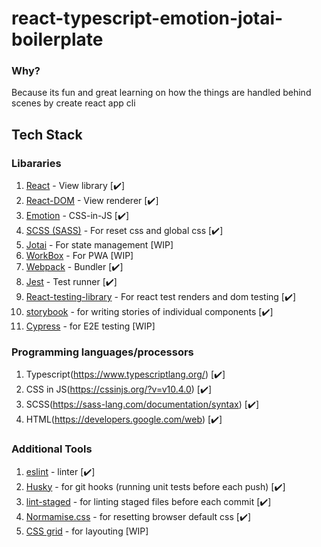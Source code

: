 # react-typescript-emotion-jotai-boilerplate

### Why?

Because its fun and great learning on how the things are handled behind scenes by create react app cli

## Tech Stack

### Libararies

1. [React](https://reactjs.org/) - View library [:heavy_check_mark:]
1. [React-DOM](https://reactjs.org/docs/react-dom.html) - View renderer [:heavy_check_mark:]
1. [Emotion](https://emotion.sh/docs/introduction) - CSS-in-JS [:heavy_check_mark:]
1. [SCSS (SASS)](https://sass-lang.com/documentation/syntax) - For reset css and global css [:heavy_check_mark:]
1. [Jotai](https://github.com/pmndrs/jotai) - For state management [WIP]
1. [WorkBox](https://developers.google.com/web/tools/workbox) - For PWA [WIP]
1. [Webpack](https://webpack.js.org/) - Bundler [:heavy_check_mark:]
1. [Jest](https://jestjs.io/) - Test runner [:heavy_check_mark:]
1. [React-testing-library](https://testing-library.com/docs/react-testing-library/intro) - For react test renders and dom testing [:heavy_check_mark:]
1. [storybook](https://storybook.js.org/) - for writing stories of individual components [:heavy_check_mark:]
1. [Cypress](https://www.cypress.io/) - for E2E testing [WIP]

### Programming languages/processors

1. Typescript(https://www.typescriptlang.org/) [:heavy_check_mark:]
2. CSS in JS(https://cssinjs.org/?v=v10.4.0) [:heavy_check_mark:]
3. SCSS(https://sass-lang.com/documentation/syntax) [:heavy_check_mark:]
4. HTML(https://developers.google.com/web) [:heavy_check_mark:]

### Additional Tools

1. [eslint](https://eslint.org/) - linter [:heavy_check_mark:]
2. [Husky](https://github.com/typicode/husky) - for git hooks (running unit tests before each push) [:heavy_check_mark:]
3. [lint-staged](https://github.com/okonet/lint-staged#readme) - for linting staged files before each commit [:heavy_check_mark:]
4. [Normamise.css](https://necolas.github.io/normalize.css/) - for resetting browser default css [:heavy_check_mark:]
5. [CSS grid](https://developer.mozilla.org/en-US/docs/Web/CSS/grid) - for layouting [WIP]
